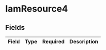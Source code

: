 # IamResource4


## Fields

| Field       | Type        | Required    | Description |
| ----------- | ----------- | ----------- | ----------- |
